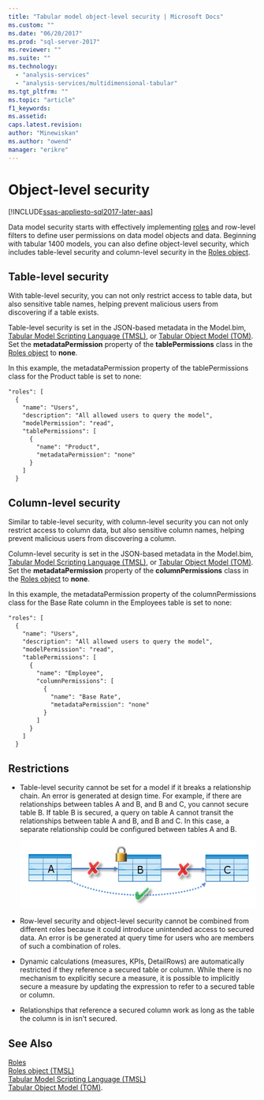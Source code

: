 ```yaml
---
title: "Tabular model object-level security | Microsoft Docs"
ms.custom: ""
ms.date: "06/20/2017"
ms.prod: "sql-server-2017"
ms.reviewer: ""
ms.suite: ""
ms.technology: 
  - "analysis-services"
  - "analysis-services/multidimensional-tabular"
ms.tgt_pltfrm: ""
ms.topic: "article"
f1_keywords: 
ms.assetid:
caps.latest.revision: 
author: "Minewiskan"
ms.author: "owend"
manager: "erikre"
---
```

# Object-level security

[!INCLUDE[ssas-appliesto-sql2017-later-aas](../../includes/ssas-appliesto-sql2017-later-aas.md)]

Data model security starts with effectively implementing [roles](../../analysis-services/tabular-models/roles-ssas-tabular.md) and row-level filters to define user permissions on data model objects and data. Beginning with tabular 1400 models, you can also define object-level security, which includes table-level security and column-level security in the [Roles object](../../analysis-services/tabular-models-scripting-language-objects/roles-object-tmsl.md).

## Table-level security

With table-level security, you can not only restrict access to table data, but also sensitive table names, helping prevent malicious users from discovering if a table exists. 

 Table-level security is set in the JSON-based metadata in the Model.bim, [Tabular Model Scripting Language (TMSL)](../../analysis-services/tabular-model-scripting-language-tmsl-reference.md), or [Tabular Object Model (TOM)](../../analysis-services/tabular-model-programming-compatibility-level-1200/introduction-to-the-tabular-object-model-tom-in-analysis-services-amo.md). Set the **metadataPermission** property of the **tablePermissions** class in the [Roles object](../../analysis-services/tabular-models-scripting-language-objects/roles-object-tmsl.md) to **none**.

In this example, the metadataPermission property of the tablePermissions class for the Product table is set to none:

```
"roles": [
  {
    "name": "Users",
    "description": "All allowed users to query the model",
    "modelPermission": "read",
    "tablePermissions": [
      {
        "name": "Product",
        "metadataPermission": "none"
      }
    ]
  }
```

## Column-level security

Similar to table-level security, with column-level security you can not only restrict access to column data, but also sensitive column names,  helping prevent malicious users from discovering a column.

 Column-level security is set in the JSON-based metadata in the Model.bim, [Tabular Model Scripting Language (TMSL)](../../analysis-services/tabular-model-scripting-language-tmsl-reference.md), or [Tabular Object Model (TOM)](../../analysis-services/tabular-model-programming-compatibility-level-1200/introduction-to-the-tabular-object-model-tom-in-analysis-services-amo.md). Set the **metadataPermission** property of the **columnPermissions** class in the [Roles object](../../analysis-services/tabular-models-scripting-language-objects/roles-object-tmsl.md) to **none**.

In this example, the metadataPermission property of the columnPermissions class for the Base Rate column in the Employees table is set to none:

```
"roles": [
  {
    "name": "Users",
    "description": "All allowed users to query the model",
    "modelPermission": "read",
    "tablePermissions": [
      {
        "name": "Employee",
        "columnPermissions": [
          {
            "name": "Base Rate",
            "metadataPermission": "none"
          }
        ]
      }
    ]
  }
```

## Restrictions

*  Table-level security cannot be set for a model if it breaks a relationship chain. An error is generated at design time.
 For example, if there are relationships between tables A and B, and B and C, you cannot secure table B. If table B is secured, a query on table A cannot transit the relationships between table A and B, and B and C. In this case, a separate relationship could be configured between tables A and B.

    ![Table-level security](../../analysis-services/tabular-models/media/ssas-ols.png)  


*  Row-level security and object-level security cannot be combined from different roles because it could introduce unintended access to secured data. An error is be generated at query time for users who are members of such a combination of roles.

*  Dynamic calculations (measures, KPIs, DetailRows) are automatically  restricted if they reference a secured table or column. While there is no mechanism to explicitly secure a measure, it is possible to implicitly secure a measure by updating the expression to refer to a secured table or column.

*  Relationships that reference a secured column work as long as the table the column is in isn't secured.




## See Also  
[Roles](../../analysis-services/tabular-models/roles-ssas-tabular.md)  
[Roles object (TMSL)](../../analysis-services/tabular-models-scripting-language-objects/roles-object-tmsl.md)  
[Tabular Model Scripting Language (TMSL)](../../analysis-services/tabular-model-scripting-language-tmsl-reference.md)  
[Tabular Object Model (TOM)](../../analysis-services/tabular-model-programming-compatibility-level-1200/introduction-to-the-tabular-object-model-tom-in-analysis-services-amo.md).

  